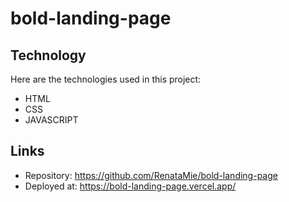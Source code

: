# bold-landing-page

## Technology

Here are the technologies used in this project:

* HTML
* CSS
* JAVASCRIPT

## Links

* Repository: https://github.com/RenataMie/bold-landing-page
* Deployed at: https://bold-landing-page.vercel.app/
